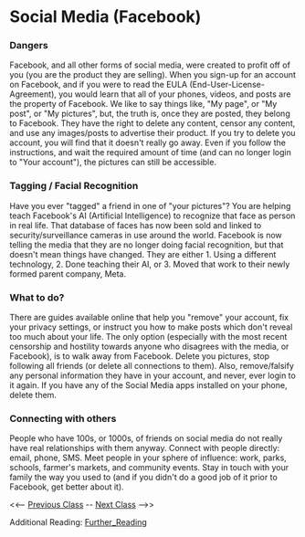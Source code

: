 # Social Media (Facebook)

### Dangers 
Facebook, and all other forms of social media, were created to profit off of you (you are the product they are selling).  When you sign-up for an account on Facebook, and if you were to read the EULA (End-User-License-Agreement), you would learn that all of your phones, videos, and posts are the property of Facebook.  We like to say things like, "My page", or "My post", or "My pictures", but, the truth is, once they are posted, they belong to Facebook.  They have the right to delete any content, censor any content, and use any images/posts to advertise their product.  If you try to delete you account, you will find that it doesn't really go away.  Even if you follow the instructions, and wait the required amount of time (and can no longer login to "Your account"), the pictures can still be accessible.

### Tagging / Facial Recognition
Have you ever "tagged" a friend in one of "your pictures"?  You are helping teach Facebook's AI (Artificial Intelligence) to recognize that face as person in real life.  That database of faces has now been sold and linked to security/surveillance cameras in use around the world.  Facebook is now telling the media that they are no longer doing facial recognition, but that doesn't mean things have changed.  They are either 1.  Using a different technology, 2.  Done teaching their AI, or 3. Moved that work to their newly formed parent company, Meta.

### What to do?
There are guides available online that help you "remove" your account, fix your privacy settings, or instruct you how to make posts which don't reveal too much about your life.  The only option (especially with the most recent censorship and hostility towards anyone who disagrees with the media, or Facebook), is to walk away from Facebook.  Delete you pictures, stop following all friends (or delete all connections to them).  Also, remove/falsify any personal information they have in your account, and never, ever login to it again.  If you have any of the Social Media apps installed on your phone, delete them.

### Connecting with others
People who have 100s, or 1000s, of friends on social media do not really have real relationships with them anyway.  Connect with people directly: email, phone, SMS.  Meet people in your sphere of influence: work, parks, schools, farmer's markets, and community events.  Stay in touch with your family the way you used to (and if you didn't do a good job of it prior to Facebook, get better about it).

<<-- [Previous Class](../Class7/README.md) -- [Next Class](../Class9/README.md) -->>

Additional Reading:
[Further_Reading](Further_reading.md)
